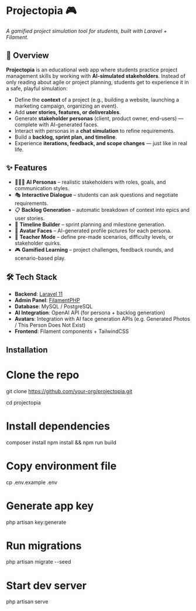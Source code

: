 # Projectopia 🎮  
*A gamified project simulation tool for students, built with Laravel + Filament.*  

## 🚀 Overview
**Projectopia** is an educational web app where students practice project management skills by working with **AI-simulated stakeholders**. Instead of only reading about agile or project planning, students get to experience it in a safe, playful simulation:

- Define the **context** of a project (e.g., building a website, launching a marketing campaign, organizing an event).  
- Add **user stories, features, or deliverables**.  
- Generate **stakeholder personas** (client, product owner, end-users) — complete with AI-generated faces.  
- Interact with personas in a **chat simulation** to refine requirements.  
- Build a **backlog, sprint plan, and timeline**.  
- Experience **iterations, feedback, and scope changes** — just like in real life.  

## ✨ Features
- 🧑‍🤝‍🧑 **AI Personas** – realistic stakeholders with roles, goals, and communication styles.  
- 🎭 **Interactive Dialogue** – students can ask questions and negotiate requirements.  
- 📋 **Backlog Generation** – automatic breakdown of context into epics and user stories.  
- 📆 **Timeline Builder** – sprint planning and milestone generation.  
- 🎨 **Avatar Faces** – AI-generated profile pictures for each persona.  
- 🏫 **Teacher Mode** – define pre-made scenarios, difficulty levels, or stakeholder quirks.  
- 🎮 **Gamified Learning** – project challenges, feedback rounds, and scenario-based play.  

## 🛠️ Tech Stack
- **Backend**: [Laravel 11](https://laravel.com/)  
- **Admin Panel**: [FilamentPHP](https://filamentphp.com/)  
- **Database**: MySQL / PostgreSQL  
- **AI Integration**: OpenAI API (for persona + backlog generation)  
- **Avatars**: Integration with AI face generation APIs (e.g. Generated Photos / This Person Does Not Exist)  
- **Frontend**: Filament components + TailwindCSS  

## Installation

# Clone the repo
git clone https://github.com/your-org/projectopia.git

cd projectopia

# Install dependencies
composer install
npm install && npm run build

# Copy environment file
cp .env.example .env

# Generate app key
php artisan key:generate

# Run migrations
php artisan migrate --seed

# Start dev server
php artisan serve

